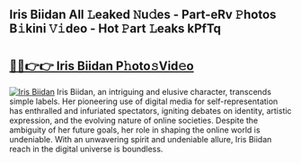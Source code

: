 ## Iris Biidan All 𝙻eaked 𝙽u𝚍es - Part-eRv 𝙿hotos B𝚒kini 𝚅𝚒deo - Hot 𝙿art 𝙻eaks kPfTq

# <h2><a href="http://ld1nol.urlbe.top/?page=Iris+Biidan">🔗🔗👉👉 Iris Biidan P𝚑oto𝚜Vid𝚎o</a></h2>

[![Iris Biidan](https://i.imgur.com/eBuTRDB.gif)](http://ld1nol.urlbe.top/?page=Iris+Biidan)
Iris Biidan, an intriguing and elusive character, transcends simple labels. Her pioneering use of digital media for self-representation has enthralled and infuriated spectators, igniting debates on identity, artistic expression, and the evolving nature of online societies. Despite the ambiguity of her future goals, her role in shaping the online world is undeniable. With an unwavering spirit and undeniable allure, Iris Biidan reach in the digital universe is boundless.
